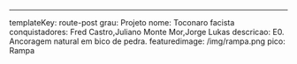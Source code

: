 ---
templateKey: route-post
grau: Projeto
nome: Toconaro facista
conquistadores: Fred Castro,Juliano Monte Mor,Jorge Lukas
descricao: E0. Ancoragem natural em bico de pedra.
featuredimage: /img/rampa.png
pico: Rampa